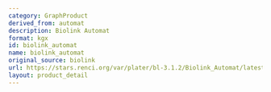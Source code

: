 ```yaml
---
category: GraphProduct
derived_from: automat
description: Biolink Automat
format: kgx
id: biolink_automat
name: biolink_automat
original_source: biolink
url: https://stars.renci.org/var/plater/bl-3.1.2/Biolink_Automat/latest/kgx_files
layout: product_detail
---
```

